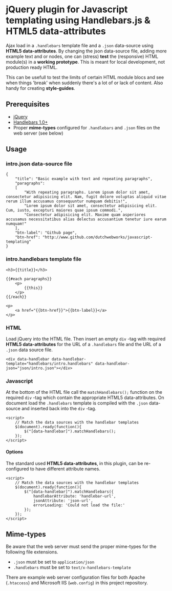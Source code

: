 # jQuery plugin for Javascript templating using Handlebars.js & HTML5 data-attributes

Ajax load in a `.handlebars` template file and a `.json` data-source using **HTML5 data-attributes**.  By changing the json data-source file, adding more example text and or nodes, one can (stress) **test** the (responsive) HTML module(s) in a **working prototype**. This is meant for local development, not production ready HTML.

This can be usefull to test the limits of certain HTML module blocs and see when things 'break' when suddenly there's a lot of or lack of content. Also handy for creating **style-guides**.

## Prerequisites

* [jQuery](http://jquery.com/)
* [Handlebars 1.0+](http://handlebarsjs.com/)
* Proper **mime-types** configured for `.handlebars` and `.json` files on the web server (see below)

## Usage

### intro.json data-source file

	{
		"title": "Basic example with text and repeating paragraphs",
		"paragraphs":
		[
			"With repeating paragraphs. Lorem ipsum dolor sit amet, consectetur adipisicing elit. Nam, fugit dolore voluptas aliquid vitae rerum illum accusamus consequuntur numquam debitis!",
			"Lorem ipsum dolor sit amet, consectetur adipisicing elit. Cum, iusto, excepturi maiores quae ipsum commodi.",
			"Consectetur adipisicing elit. Maxime quam asperiores accusamus necessitatibus alias delectus accusantium tenetur iure earum numquam!"
		],
		"btn-label": "Github page",
		"btn-href": "http://www.github.com/dutchwebworks/javascript-templating"
	}
	
### intro.handlebars template file

	<h3>{{title}}</h3>

	{{#each paragraphs}}
		<p>
			{{this}}
		</p>
	{{/each}}

	<p>
		<a href="{{btn-href}}">{{btn-label}}</a>
	</p>

### HTML

Load jQuery into the HTML file. Then insert an empty `div` -tag with required **HTML5 data-attributes** for the URL of a `.handlebars` file and the URL of 
a `.json` data source file.

`<div data-handlebar data-handlebar-template="handlebars/intro.handlebars" data-handlebar-json="json/intro.json"></div>`

### Javascript

At the bottom of the HTML file call the `matchHandlebars();` function on the required `div` -tag which contain the appropriate HTML5 data-attributes. On document load the `.handlebars` template is compiled with the `.json` data-source and inserted back into the `div` -tag.

	<script>
		// Match the data sources with the handlebar templates
		$(document).ready(function(){
			$("[data-handlebar]").matchHandlebars();
		});
	</script>

#### Options

The standard used **HTML5 data-attributes**, in this plugin, can be re-configured to have different attribute names.

	<script>
		// Match the data sources with the handlebar templates
		$(document).ready(function(){
			$("[data-handlebar]").matchHandlebars({
				handlebarAttribute: 'handlebar-url',
				jsonAttribute: 'json-url',
				errorLoading: 'Could not load the file:'
			});
		});
	</script>

## Mime-types

Be aware that the web server must send the proper mime-types for the following file extensions.

* `.json` must be set to `application/json`
* `.handlebars` must be set to `text/x-handlebars-template`

There are example web server configuration files for both Apache (`.htaccess`) and Microsoft IIS (`web.config`) in this project repository.
